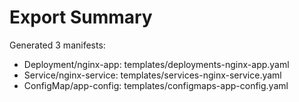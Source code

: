 # Export Summary

Generated 3 manifests:
- Deployment/nginx-app: templates/deployments-nginx-app.yaml
- Service/nginx-service: templates/services-nginx-service.yaml
- ConfigMap/app-config: templates/configmaps-app-config.yaml